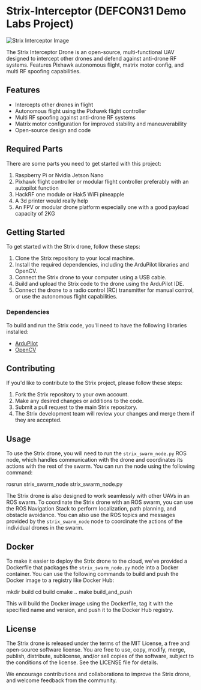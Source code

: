 # Strix-Interceptor (DEFCON31 Demo Labs Project)

![Strix Interceptor Image](https://i.imgur.com/tlmA0gC.gif)

The Strix Interceptor Drone is an open-source, multi-functional UAV designed to intercept other drones and defend against anti-drone RF systems. Features Pixhawk autonomous flight, matrix motor config, and multi RF spoofing capabilities.

## Features

- Intercepts other drones in flight
- Autonomous flight using the Pixhawk flight controller
- Multi RF spoofing against anti-drone RF systems
- Matrix motor configuration for improved stability and maneuverability
- Open-source design and code

## Required Parts

There are some parts you need to get started with this project:

1. Raspberry Pi or Nvidia Jetson Nano
2. Pixhawk flight controller or modular flight controller preferably with an autopilot function
3. HackRF one module or Hak5 WiFi pineapple
4. A 3d printer would really help
5. An FPV or modular drone platform especially one with a good payload capacity of 2KG

## Getting Started

To get started with the Strix drone, follow these steps:

1. Clone the Strix repository to your local machine.
2. Install the required dependencies, including the ArduPilot libraries and OpenCV.
3. Connect the Strix drone to your computer using a USB cable.
4. Build and upload the Strix code to the drone using the ArduPilot IDE.
5. Connect the drone to a radio control (RC) transmitter for manual control, or use the autonomous flight capabilities.

### Dependencies

To build and run the Strix code, you'll need to have the following libraries installed:

- [ArduPilot](https://github.com/ArduPilot/ardupilot)
- [OpenCV](https://opencv.org/releases/)

## Contributing

If you'd like to contribute to the Strix project, please follow these steps:

1. Fork the Strix repository to your own account.
2. Make any desired changes or additions to the code.
3. Submit a pull request to the main Strix repository.
4. The Strix development team will review your changes and merge them if they are accepted.

## Usage

To use the Strix drone, you will need to run the `strix_swarm_node.py` ROS node, which handles communication with the drone and coordinates its actions with the rest of the swarm. You can run the node using the following command:

rosrun strix_swarm_node strix_swarm_node.py


The Strix drone is also designed to work seamlessly with other UAVs in an ROS swarm. To coordinate the Strix drone with an ROS swarm, you can use the ROS Navigation Stack to perform localization, path planning, and obstacle avoidance. You can also use the ROS topics and messages provided by the `strix_swarm_node` node to coordinate the actions of the individual drones in the swarm.

## Docker

To make it easier to deploy the Strix drone to the cloud, we've provided a Dockerfile that packages the `strix_swarm_node.py` node into a Docker container. You can use the following commands to build and push the Docker image to a registry like Docker Hub:

mkdir build
cd build
cmake ..
make build_and_push

This will build the Docker image using the Dockerfile, tag it with the specified name and version, and push it to the Docker Hub registry.

## License

The Strix drone is released under the terms of the MIT License, a free and open-source software license. You are free to use, copy, modify, merge, publish, distribute, sublicense, and/or sell copies of the software, subject to the conditions of the license. See the LICENSE file for details.

We encourage contributions and collaborations to improve the Strix drone, and welcome feedback from the community.
